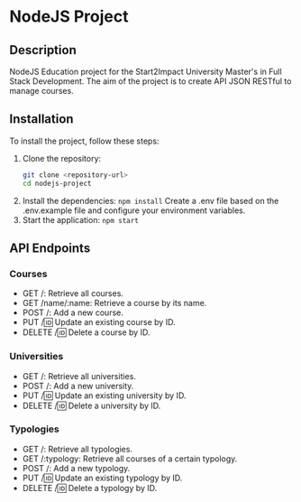 # NodeJS Project

## Description
NodeJS Education project for the Start2Impact University Master's in Full Stack Development.
The aim of the project is to create API JSON RESTful to manage courses.

## Installation
To install the project, follow these steps:

1. Clone the repository:
   ```bash
   git clone <repository-url>
   cd nodejs-project
2. Install the dependencies:
`npm install`
Create a .env file based on the .env.example file and configure your environment variables.
3. Start the application:
`npm start`
## API Endpoints
### Courses
- GET /: Retrieve all courses.
- GET /name/:name: Retrieve a course by its name.
- POST /: Add a new course.
- PUT /:id: Update an existing course by ID.
- DELETE /:id: Delete a course by ID.
### Universities
- GET /: Retrieve all universities.
- POST /: Add a new university.
- PUT /:id: Update an existing university by ID.
- DELETE /:id: Delete a university by ID.
### Typologies
- GET /: Retrieve all typologies.
- GET /:typology: Retrieve all courses of a certain typology.
- POST /: Add a new typology.
- PUT /:id: Update an existing typology by ID.
- DELETE /:id: Delete a typology by ID.
